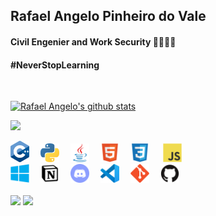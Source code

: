 <!-- ****************************************** Bio ******************************************** -->
<h2> Rafael Angelo Pinheiro do Vale </h2>
<h4> Civil Engenier and Work Security 👷🏻👷🏻</h4>
<h4> #NeverStopLearning</h4>
<br>

<!-- ****************************************** Stats ******************************************** -->

<tr>
    <td><p align="left"><a href="#"><img width="400px" src="https://github-readme-stats.vercel.app/api?username=rafaelangelopv&show_icons=true&theme=dark" alt="Rafael Angelo's github stats" /></a></p>
    </td>
    </tr>
    <td><p align="left"><a href="#"><img width="400px" src="https://github-readme-stats.vercel.app/api/top-langs?username=rafaelangelopv&layout=compact&show_icons=true&theme=dark" /></a></p>
    </td>

<!-- ****************************************** Tools & Languages ******************************************** -->

<div>
<img src="./assets/c++.png" width="30px">&ensp;&ensp;
<img src="./assets/python.svg" width="30px">&ensp;&ensp;
<img src="./assets/java.svg" width="30px">&ensp;&ensp;
<img src="./assets/html5.svg" width="30px">&ensp;&ensp;
<img src="./assets/css3.svg" width="30px"> &ensp;&ensp;
<img src="./assets/javascript.svg" width="30px">&ensp;&ensp;
<br>
<img src="./assets/windows.svg" width="30px">&ensp;&ensp;
<img src="./assets/notion.png" width="30px">&ensp;&ensp;
<img src="./assets/discord.svg" width="30px">&ensp;&ensp;
<img src="./assets/vscode.svg" width="30px">&ensp;&ensp;
<img src="./assets/git.svg" width="30px">&ensp;&ensp;
<img src="./assets/github.svg" width="30px">&ensp;&ensp;

</div>

<br>

<!-- ****************************************** Contacts ******************************************** -->

<div>
  <a href = "mailto:rafaelangelopv@gmail.com"><img src="https://img.shields.io/badge/-Gmail-%23333?style=for-the-badge&logo=gmail&logoColor=white" target="_blank"></a>
  <a href="https://www.linkedin.com/in/rafaelangelopv" target="_blank"><img src="https://img.shields.io/badge/-LinkedIn-%230077B5?style=for-the-badge&logo=linkedin&logoColor=white" target="_blank"></a> 
 </div>
 